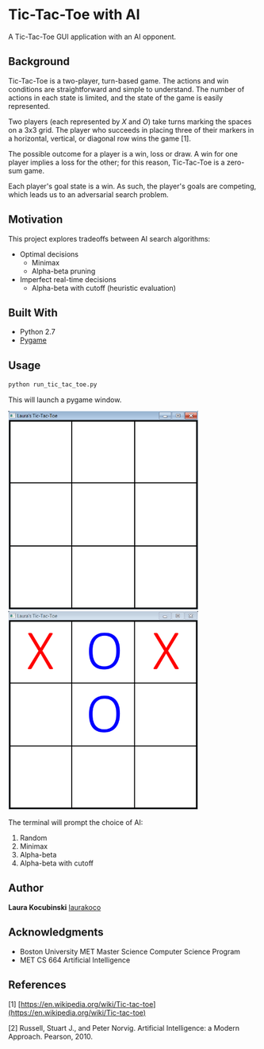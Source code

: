 # Tic-Tac-Toe with AI

A Tic-Tac-Toe GUI application with an AI opponent.

## Background

Tic-Tac-Toe is a two-player, turn-based game. The actions and win conditions are straightforward and simple to understand. The number of actions in each state is limited, and the state of the game is easily represented.

Two players (each represented by *X* and *O*) take turns marking the spaces on a 3x3 grid. The player who succeeds in placing three of their markers in a horizontal, vertical, or diagonal row wins the game [1].

The possible outcome for a player is a win, loss or draw. A win for one player implies a loss for the other; for this reason, Tic-Tac-Toe is a zero-sum game. 

Each player's goal state is a win. As such, the player's goals are competing, which leads us to an adversarial search problem.  

## Motivation

This project explores tradeoffs between AI search algorithms:
* Optimal decisions
	* Minimax
	* Alpha-beta pruning
* Imperfect real-time decisions
	* Alpha-beta with cutoff (heuristic evaluation)
 
## Built With

* Python 2.7
* [Pygame](https://www.pygame.org/)

## Usage

```python
python run_tic_tac_toe.py
```

This will launch a pygame window.

<img src="images/Board_1.png" height="400"> <img src="images/Board_2.png" height="400">

The terminal will prompt the choice of AI:

1. Random
2. Minimax
3. Alpha-beta
4. Alpha-beta with cutoff

## Author

**Laura Kocubinski** [laurakoco](https://github.com/laurakoco)

## Acknowledgments

* Boston University MET Master Science Computer Science Program
* MET CS 664 Artificial Intelligence

## References

[1] [https://en.wikipedia.org/wiki/Tic-tac-toe](https://en.wikipedia.org/wiki/Tic-tac-toe)

[2] Russell, Stuart J., and Peter Norvig. Artificial Intelligence: a Modern Approach. Pearson, 2010.
